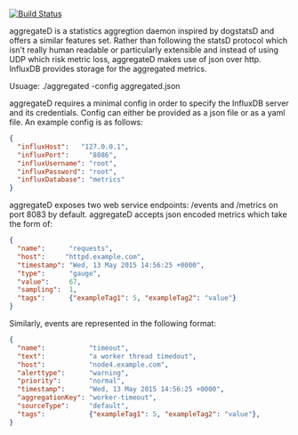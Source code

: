 [![Build Status](https://travis-ci.org/ccpgames/ccp-aggregateD.svg?branch=master)](https://travis-ci.org/ccpgames/ccp-aggregateD)

aggregateD is a statistics aggregtion daemon inspired by dogstatsD and offers a similar features set. Rather than following the statsD protocol which isn't really human readable or particularly extensible and instead of using UDP which risk metric loss, aggregateD makes use of json over http. InfluxDB provides storage for the aggregated metrics. 

Usuage:
  ./aggregated -config aggregated.json

aggregateD requires a minimal config in order to specify the InfluxDB server and its credentials. Config can either be provided as a json file or as a yaml file. An example config is as follows:
  ```json
  {
    "influxHost":   "127.0.0.1",
    "influxPort":     "8086",
    "influxUsername": "root",
    "influxPassword": "root",
    "influxDatabase": "metrics"
  }
  ```

aggregateD exposes two web service endpoints: /events and /metrics on port 8083 by default. aggregateD accepts json encoded metrics which take the form of:

  ```json
  {
  	"name":      "requests",
  	"host":     "httpd.example.com",
  	"timestamp": "Wed, 13 May 2015 14:56:25 +0000",
  	"type":      "gauge",
  	"value":     67,
  	"sampling":  1,
  	"tags":      {"exampleTag1": 5, "exampleTag2": "value"}
  }
  ```
Similarly, events are represented in the following format:

  ```json
  {
    "name":           "timeout",
    "text":           "a worker thread timedout",
    "host":           "node4.example.com",
    "alerttype":      "warning",
    "priority":       "normal",
    "timestamp":      "Wed, 13 May 2015 14:56:25 +0000",
    "aggregationKey": "worker-timeout",
    "sourceType":     "default",
    "tags":           {"exampleTag1": 5, "exampleTag2": "value"},
  }
  ```
